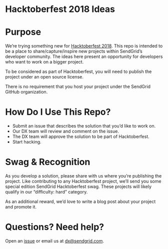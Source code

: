 # Hacktoberfest 2018 Ideas

# Purpose

We’re trying something new for [Hacktoberfest 2018](https://dx.sendgrid.com/hacktoberfest).  This repo is intended to be a place to share/capture/inspire new projects within SendGrid’s developer community.  The ideas here present an opportunity for developers who want to work on a bigger project.

To be considered as part of Hacktoberfest, you will need to publish the project under an open source license.

There is no requirement that you host your project under the SendGrid GitHub organization.  

# How Do I Use This Repo?

* Submit an issue that describes the solution that you’d like to work on.
* Our DX team will review and comment on the issue.
* The DX team will approve the solution to be part of Hacktoberfest.
* Start hacking.

# Swag & Recognition

As you develop a solution, please share with us where you’re publishing the project.  Like contributing to any Hacktoberfest project, we’ll send you some special edition SendGrid Hacktoberfest swag.  These projects will likely qualify in our “difficulty: hard” category.

As an additional reward, we’d love to write a blog post about your project and promote it. 

# Questions?  Need help?

Open an [issue](https://github.com/sendgrid/hacktoberfest/issues/new) or email us at dx@sendgrid.com.
